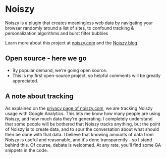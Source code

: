 # Noiszy


Noiszy is a plugin that creates meaningless web data by navigating your browser randomly around a list of sites, to confound tracking & personalization algorithms and burst filter bubbles

Learn more about this project at [noiszy.com](https://noiszy.com/) and the [Noiszy blog](https://noiszy.com/blog/).

## Open source - here we go

  - By popular demand, we're going open source.
  - This is my first open-source project, so helpful comments will be greatly appreciated.

## A note about tracking
As explained on the [privacy page of noiszy.com](https://noiszy.com/privacy/), we are tracking Noiszy usage with Google Analytics.  This lets me know how many people are using Noiszy, and how much data they're generating.  I completely understand that some people will be bothered that Noiszy tracks anything, but the point of Noiszy is to create data, and to spur the conversation about what should then be done with that data.  I believe that knowing amounts of data from Noiszy is useful and reasonable, and it's done transparently - so I stand behind this.  Of course, debate is welcomed.  At any rate, you'll find some GA snippets in the code.

